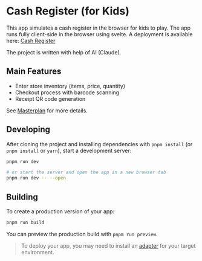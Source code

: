 # Cash Register (for Kids)

This app simulates a cash register in the browser for kids to play.
The app runs fully client-side in the browser using svelte. A deployment is available here:
[Cash Register](https://jonasdiemer.github.io/cash-register/)

The project is written with help of AI (Claude).

## Main Features

- Enter store inventory (items, price, quantity)
- Checkout process with barcode scanning
- Receipt QR code generation

See [Masterplan](masterplan.md) for more details.

## Developing

After cloning the project and installing dependencies with `pnpm install` (or `pnpm install` or `yarn`), start a development server:

```bash
pnpm run dev

# or start the server and open the app in a new browser tab
pnpm run dev -- --open
```

## Building

To create a production version of your app:

```bash
pnpm run build
```

You can preview the production build with `pnpm run preview`.

> To deploy your app, you may need to install an [adapter](https://svelte.dev/docs/kit/adapters) for your target environment.
